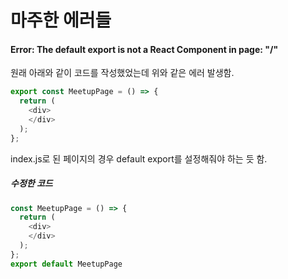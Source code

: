 
# 마주한 에러들
#### Error: The default export is not a React Component in page: "/"
원래 아래와 같이 코드를 작성했었는데 위와 같은 에러 발생함.
```js
export const MeetupPage = () => {
  return (
    <div>
    </div>
  );
};
```
index.js로 된 페이지의 경우 default export를 설정해줘야 하는 듯 함.
##### 수정한 코드
```js
const MeetupPage = () => {
  return (
    <div>
    </div>
  );
};
export default MeetupPage
```